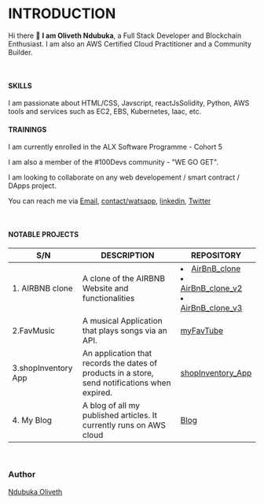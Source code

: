 <h1>INTRODUCTION</h1>

Hi there 👋 **I am Oliveth Ndubuka**, a Full Stack Developer and Blockchain Enthusiast. I am also an AWS Certified Cloud Practitioner and a Community Builder.

<br>
<h4><strong>SKILLS</strong></h4>
I am passionate about HTML/CSS, Javscript, reactJsSolidity, Python,  AWS tools and services such as EC2, EBS, Kubernetes, Iaac, etc.

<br>

<h4><strong>TRAININGS</strong></h4>
I am currently enrolled in the ALX Software Programme - Cohort 5

I am also a member of the #100Devs community - "WE GO GET".

I am looking to collaborate on any web developement / smart contract / DApps project.

You can reach me via [Email](ndubukaliveth@gmail.com), [contact/watsapp](+2349011531922),
[linkedin](https://www.linkedin.com/in/ndubuka-oliveth-aicmc-esq-68828a103/), [Twitter](https://twitter.com/Oliveth_Esq)


<br>
<h4> <strong>NOTABLE PROJECTS</strong></h4>

| S/N | DESCRIPTION | REPOSITORY |
|---- | ----------- | ---------- |
|1. AIRBNB clone | A clone of the AIRBNB Website and functionalities | <li>[AirBnB_clone](https://github.com/Oliveth96/AirBnB_clone)</li><li>[AirBnB_clone_v2](https://github.com/Oliveth96/AirBnB_clone_v2)</li><li>[AirBnB_clone_v3](https://github.com/Oliveth96/AirBnB_clone_v3)</li>|
|2.FavMusic | A musical Application that plays songs via an API. |[myFavTube](https://github.com/Oliveth96/myFavTube)|
|3.shopInventory App| An application that records the dates of products in a store, send notifications when expired. |[shopInventory_App](https://github.com/Oliveth96/shopInventory-App)|
|4. My Blog | A blog of all my published articles. It currently runs on AWS cloud |[Blog](https://d3j9plkbeq9kbk.cloudfront.net)|


<br>

<h3>Author</h3>

[Ndubuka Oliveth](https://github.com/Oliveth96)